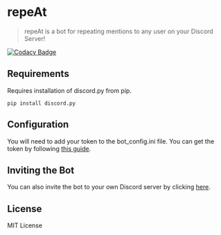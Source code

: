 # repeAt

> repeAt is a bot for repeating mentions to any user on your Discord Server!

[![Codacy Badge](https://api.codacy.com/project/badge/Grade/81eb37d7f5ef4fd5b8c19fadd23b3a5e)](https://app.codacy.com/manual/pshkrh/repeAt?utm_source=github.com&utm_medium=referral&utm_content=pshkrh/repeAt&utm_campaign=Badge_Grade_Dashboard)

## Requirements

Requires installation of discord.py from pip.

```shell
pip install discord.py
```

## Configuration

You will need to add your token to the bot_config.ini file. You can get the token by following [this guide](https://discordpy.readthedocs.io/en/latest/discord.html).

## Inviting the Bot

You can also invite the bot to your own Discord server by clicking [here](https://discordapp.com/api/oauth2/authorize?client_id=693420445789192282&permissions=75776&scope=bot). 

## License

MIT License
